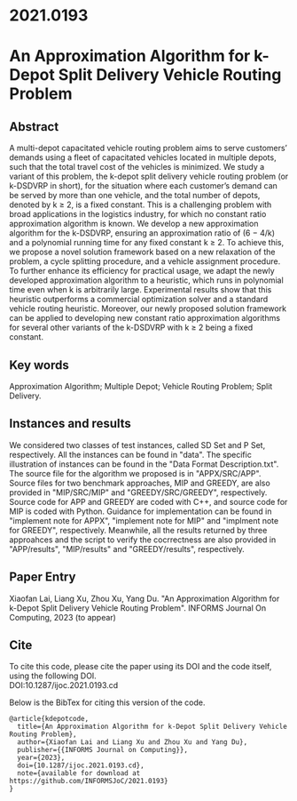 # 2021.0193
# An Approximation Algorithm for k-Depot Split Delivery Vehicle Routing Problem
## Abstract
 A multi-depot capacitated vehicle routing problem aims to serve customers’ demands using a fleet of capacitated vehicles located in multiple depots, 
such that the total travel cost of the vehicles is minimized. We study a variant of this problem, the k-depot split delivery vehicle routing problem (or k-DSDVRP in short), for the situation where each customer’s demand can be served by more than one vehicle, and the total number of depots, denoted by k ≥ 2, is a fixed constant. This is a challenging problem with broad
applications in the logistics industry, for which no constant ratio approximation algorithm is known. We
develop a new approximation algorithm for the k-DSDVRP, ensuring an approximation ratio of (6 − 4/k)
and a polynomial running time for any fixed constant k ≥ 2. To achieve this, we propose a novel solution
framework based on a new relaxation of the problem, a cycle splitting procedure, and a vehicle assignment
procedure. To further enhance its efficiency for practical usage, we adapt the newly developed approximation
algorithm to a heuristic, which runs in polynomial time even when k is arbitrarily large. Experimental
results show that this heuristic outperforms a commercial optimization solver and a standard vehicle routing
heuristic. Moreover, our newly proposed solution framework can be applied to developing new constant ratio
approximation algorithms for several other variants of the k-DSDVRP with k ≥ 2 being a fixed constant.

## Key words
 Approximation Algorithm; Multiple Depot; Vehicle Routing Problem; Split Delivery.

## Instances and results
We considered two classes of test instances, called SD Set and P Set, respectively. All the instances can be found in "data". The specific illustration of instances can be found in the "Data Format Description.txt". The source file for the algorithm we proposed is in "APPX/SRC/APP". Source files for two benchmark approaches, MIP and GREEDY, are also provided in "MIP/SRC/MIP" and "GREEDY/SRC/GREEDY", respectively. Source code for APP and GREEDY are coded with C++, and source code for MIP is coded with Python. Guidance for implementation can be found in "implement note for APPX", "implement note for MIP" and "implment note for GREEDY", respectively.  Meanwhile, all the results returned by three approahces and the script to verify the cocrrectness are also provided in "APP/results", "MIP/results" and "GREEDY/results", respectively.

## Paper Entry
Xiaofan Lai, Liang Xu, Zhou Xu, Yang Du. "An Approximation Algorithm for k-Depot Split Delivery Vehicle Routing Problem". INFORMS Journal On Computing, 2023 (to appear)

## Cite
To cite this code, please cite the paper using its DOI and the code itself, using the following DOI.\
DOI:10.1287/ijoc.2021.0193.cd

Below is the BibTex for citing this version of the code.
~~~
@article{kdepotcode,
  title={An Approximation Algorithm for k-Depot Split Delivery Vehicle Routing Problem},
  author={Xiaofan Lai and Liang Xu and Zhou Xu and Yang Du},
  publisher={{INFORMS Journal on Computing}},
  year={2023},
  doi={10.1287/ijoc.2021.0193.cd},
  note={available for download at https://github.com/INFORMSJoC/2021.0193}
}
~~~
